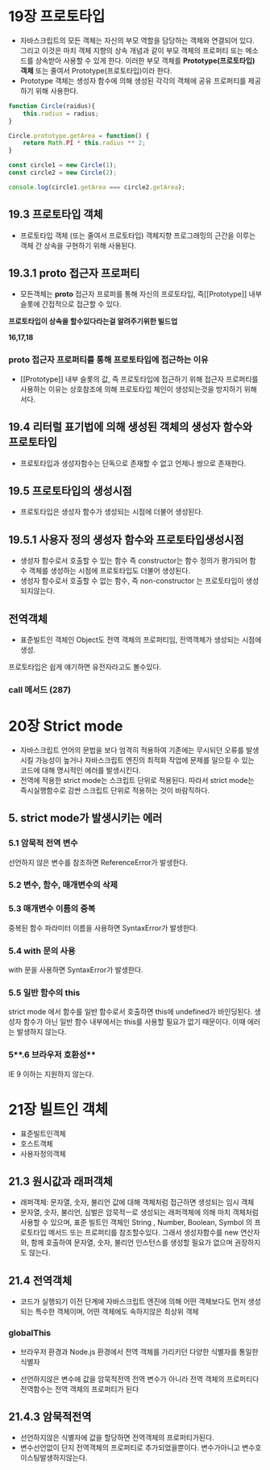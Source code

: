 # 19장 프로토타입

- 자바스크립트의 모든 객체는 자신의 부모 역할을 담당하는 객체와 연결되어 있다. 그리고 이것은 마치 객체 지향의 상속 개념과 같이 부모 객체의 프로퍼티 또는 메소드를 상속받아 사용할 수 있게 한다. 이러한 부모 객체를 **Prototype(프로토타입) 객체** 또는 줄여서 Prototype(프로토타입)이라 한다.
- Prototype 객체는 생성자 함수에 의해 생성된 각각의 객체에 공유 프로퍼티를 제공하기 위해 사용한다.

```jsx
function Circle(raidus){
	this.radius = radius;
}

Circle.prototype.getArea = function() {
	return Math.PI * this.radius ** 2;
}

const circle1 = new Circle(1);
const circle2 = new Circle(2);

console.log(circle1.getArea === circle2.getArea);
```

## 19.3 프로토타입 객체

- 프로토타입 객체 (또는 줄여서 프로토타입) 객체지향 프로그래밍의 근간을 이루는 객체 간 상속을 구현하기 위해 사용된다.

## 19.3.1  __proto__ 접근자 프로퍼티

- 모든객체는 __proto__ 접근자 프로퍼를 통해 자신의 프로토타입, 즉[[Prototype]] 내부 슬롯에 간접적으로 접근할 수 있다.

**프로토타입이 상속을 할수있다라는걸 알려주기위한 빌드업**

**16,17,18**

### __proto__ 접근자 프로퍼티를 통해 프로토타입에 접근하는 이유

- [[Prototype]] 내부 슬롯의 값, 즉 프로토타입에 접근하기 위해 접근자 프로퍼티를 사용하는 이유는 상호참조에 의해 프로토타입 체인이 생성되는것을 방지하기 위해서다.

## 19.4 리터럴 표기법에 의해 생성된 객체의 생성자 함수와 프로토타입

- 프로토타입과 생성자함수는 단독으로 존재할 수 없고 언제나 쌍으로 존재한다.

## 19.5 프로토타입의 생성시점

- 프로토타입은 생성자 함수가 생성되는 시점에 더불어 생성된다.

## 19.5.1 사용자 정의 생성자 함수와 프로토타입생성시점

- 생성자 함수로서 호출할 수 있는 함수 즉 constructor는 함수 정의가 평가되어 함수 객체를 생성하는 시점에 프로토타입도 더불어 생성된다.
- 생성자 함수로서 호출할 수 없는 함수, 즉 non-constructor 는 프로토타입이 생성되지않는다.

## 전역객체

- 표준빌트인 객체인 Object도 전역 객체의 프로퍼티임, 전역객체가 생성되는 시점에 생성.

프로토타입은 쉽게 얘기하면 유전자라고도 볼수있다. 

### call 메서드 (287)

# 20장 Strict mode

- 자바스크립트 언어의 문법을 보다 엄격히 적용하여 기존에는 무시되던 오류를 발생시킬 가능성이 높거나 자바스크립트 엔진의 최적화 작업에 문제를 일으킬 수 있는 코드에 대해 명시적인 에러를 발생시킨다.
- 전역에 적용한 strict mode는 스크립트 단위로 적용된다.
따라서 strict mode는 즉시실행함수로 감싼 스크립트 단위로 적용하는 것이 바람직하다.

## ****5. strict mode가 발생시키는 에러****

### **5.1 암묵적 전역 변수**

선언하지 않은 변수를 참조하면 ReferenceError가 발생한다.

### **5.2 변수, 함수, 매개변수의 삭제**

### **5.3 매개변수 이름의 중복**

중복된 함수 파라미터 이름을 사용하면 SyntaxError가 발생한다.

### **5.4 with 문의 사용**

with 문을 사용하면 SyntaxError가 발생한다.

### **5.5 일반 함수의 this**

strict mode 에서 함수를 일반 함수로서 호출하면 this에 undefined가 바인딩된다. 생성자 함수가 아닌 일반 함수 내부에서는 this를 사용할 필요가 없기 때문이다. 이때 에러는 발생하지 않는다.

### 5**.6 브라우저 호환성**

IE 9 이하는 지원하지 않는다.

# 21장 빌트인 객체

- 표준빌트인객체
- 호스트객체
- 사용자정의객체

## 21.3 원시값과 래퍼객체

- 래퍼객체: 문자열, 숫자, 불리언 값에 대해 객체처럼 접근하면 생성되는 임시 객체
- 문자열, 숫자, 불리언, 심벌은 암묵적ㅡ로 생성되는 래퍼객체에 의해 마치 객체처럼 사용할 수 있으며, 표준 빌트인 객체인 String , Number, Boolean, Symbol 의 프로토타입 메서드 또는 프로퍼티를 참조할수있다. 
그래서 생성자함수를 new 연산자와, 함께 호출하여 문자열, 숫자, 불리언 인스턴스를 생성할 필요가 없으며 권장하지도 않는다.

## 21.4 전역객체

- 코드가 실행되기 이전 단계에 자바스크립트 엔진에 의해 어떤 객체보다도 먼저 생성되는 특수한 객체이며, 어떤 객체에도 속하지않은 최상위 객체

### globalThis

- 브라우저 환경과 Node.js 환경에서 전역 객체를 가리키던 다양한 식별자를 통일한 식별자

- 선언하지않은 변수에 값을 암묵적전역  전역 변수가 아니라 전역 객체의 프로퍼티다 
전역함수는 전역 객체의 프로퍼티가 된다

## 21.4.3 암묵적전역

- 선언하지않은 식별자에 값을 할당하면 전역객체의 프로퍼티가된다.
- 변수선언없이 단지 전역객체의 프로퍼티로 추가되었을뿐이다. 변수가아니고 변수호이스팅발생하지않는다.